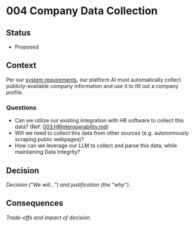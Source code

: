# 004 Company Data Collection

## Status

- Proposed

## Context

Per our [system requirements](../main/problem/Requirements.md), our platform AI must automatically collect publicly-available company information and use it to fill out a company profile.

### Questions

- Can we utilize our existing integration with HR software to collect this data? (Ref: [003.HRInteroperability.md](./adrs/003.HRInteroperability.md))
- Will we need to collect this data from other sources (e.g. autonomously scraping public webpages)?
- How can we leverage our LLM to collect and parse this data, while maintaining Data Integrity?

## Decision

_Decision ("We will...") and justification (the "why”)._

## Consequences

_Trade-offs and impact of decision._
